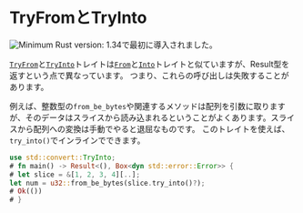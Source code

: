 <!--
# TryFrom and TryInto
-->
# TryFromとTryInto

<!--
Initially added: ![Minimum Rust version: 1.34](https://img.shields.io/badge/Minimum%20Rust%20Version-1.34-brightgreen.svg)
-->
![Minimum Rust version: 1.34](https://img.shields.io/badge/Minimum%20Rust%20Version-1.34-brightgreen.svg)で最初に導入されました。

<!--
The [`TryFrom`](../../std/convert/trait.TryFrom.html) and
[`TryInto`](../../std/convert/trait.TryInto.html) traits are like the
[`From`](../../std/convert/trait.From.html) and
[`Into`](../../std/convert/trait.Into.html) traits, except that they return a
result, meaning that they may fail.
-->
[`TryFrom`](../../std/convert/trait.TryFrom.html)と[`TryInto`](../../std/convert/trait.TryInto.html)トレイトは[`From`](../../std/convert/trait.From.html)と[`Into`](../../std/convert/trait.Into.html)トレイトと似ていますが、Result型を返すという点で異なっています。
つまり、これらの呼び出しは失敗することがあります。

<!--
For example, the `from_be_bytes` and related methods on integer types take
arrays, but data is often read in via slices. Converting between slices and
arrays is tedious to do manually. With the new traits, it can be done inline
with `.try_into()`:
-->
例えば、整数型の`from_be_bytes`や関連するメソッドは配列を引数に取りますが、そのデータはスライスから読み込まれるということがよくあります。スライスから配列への変換は手動でやると退屈なものです。
このトレイトを使えば、`try_into()`でインラインでできます。

```rust
use std::convert::TryInto;
# fn main() -> Result<(), Box<dyn std::error::Error>> {
# let slice = &[1, 2, 3, 4][..];
let num = u32::from_be_bytes(slice.try_into()?);
# Ok(())
# }
```
